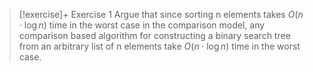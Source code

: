 
> [!exercise]+ Exercise 1
> Argue that since sorting n elements takes $O(n \cdot \log n)$ time in the worst case in the comparison model, any comparison based algorithm for constructing a binary search tree from an arbitrary list of n elements take  $O(n \cdot \log n)$ time in the worst case.

